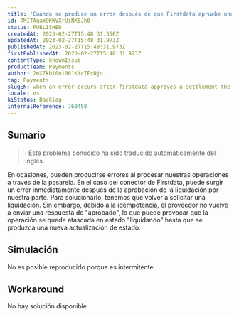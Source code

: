 ```yaml
---
title: 'Cuando se produce un error después de que Firstdata apruebe una liquidación, la transacción no puede completarse.'
id: 7MITAqam9KWVXrUiNX5Jh0
status: PUBLISHED
createdAt: 2023-02-27T15:48:31.356Z
updatedAt: 2023-02-27T15:48:31.973Z
publishedAt: 2023-02-27T15:48:31.973Z
firstPublishedAt: 2023-02-27T15:48:31.973Z
contentType: knownIssue
productTeam: Payments
author: 2mXZkbi0oi061KicTExNjo
tag: Payments
slugEN: when-an-error-occurs-after-firstdata-approves-a-settlement-the-transaction-cannot-be-completed
locale: es
kiStatus: Backlog
internalReference: 760458
---
```


## Sumario

>ℹ️ Este problema conocido ha sido traducido automáticamente del inglés.


En ocasiones, pueden producirse errores al procesar nuestras operaciones a través de la pasarela. En el caso del conector de Firstdata, puede surgir un error inmediatamente después de la aprobación de la liquidación por nuestra parte. Para solucionarlo, tenemos que volver a solicitar una liquidación. Sin embargo, debido a la idempotencia, el proveedor no vuelve a enviar una respuesta de "aprobado", lo que puede provocar que la operación se quede atascada en estado "liquidando" hasta que se produzca una nueva actualización de estado.


##

## Simulación


No es posible reproducirlo porque es intermitente.



## Workaround


No hay solución disponible





